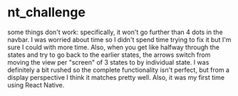# nt_challenge

some things don't work: specifically, it won't go further than 4 dots in the navbar. I was worried about time so I didn't spend time trying to fix it but I'm sure I could with more time. Also, when you get like halfway through the states and try to go back to the earlier states, the arrows switch from moving the view per "screen" of 3 states to by individual state. I was definitely  a bit rushed so the complete functionality isn't perfect, but from a display perspective I think it matches pretty well. Also, it was my first time using React Native.
